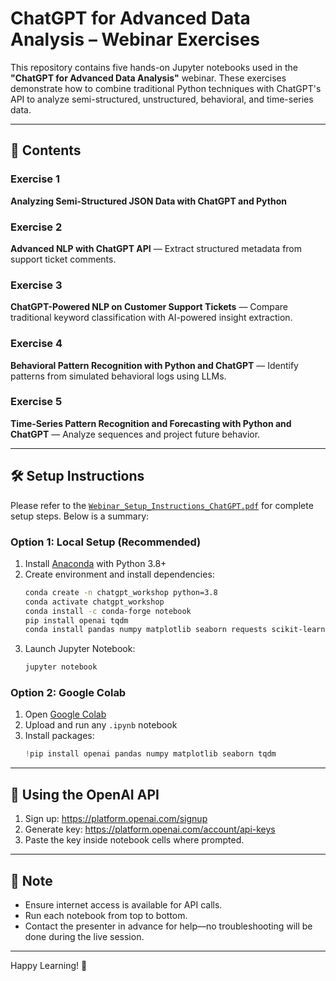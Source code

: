 
# ChatGPT for Advanced Data Analysis – Webinar Exercises

This repository contains five hands-on Jupyter notebooks used in the **"ChatGPT for Advanced Data Analysis"** webinar. These exercises demonstrate how to combine traditional Python techniques with ChatGPT's API to analyze semi-structured, unstructured, behavioral, and time-series data.

---

## 📂 Contents

### Exercise 1  
**Analyzing Semi-Structured JSON Data with ChatGPT and Python**

### Exercise 2  
**Advanced NLP with ChatGPT API** — Extract structured metadata from support ticket comments.

### Exercise 3  
**ChatGPT-Powered NLP on Customer Support Tickets** — Compare traditional keyword classification with AI-powered insight extraction.

### Exercise 4  
**Behavioral Pattern Recognition with Python and ChatGPT** — Identify patterns from simulated behavioral logs using LLMs.

### Exercise 5  
**Time-Series Pattern Recognition and Forecasting with Python and ChatGPT** — Analyze sequences and project future behavior.

---

## 🛠️ Setup Instructions

Please refer to the [`Webinar_Setup_Instructions_ChatGPT.pdf`](Webinar_Setup_Instructions_ChatGPT%20for%20Advanced%20Data%20Analysis.pdf) for complete setup steps. Below is a summary:

### Option 1: Local Setup (Recommended)
1. Install [Anaconda](https://www.anaconda.com/products/distribution) with Python 3.8+
2. Create environment and install dependencies:
   ```bash
   conda create -n chatgpt_workshop python=3.8
   conda activate chatgpt_workshop
   conda install -c conda-forge notebook
   pip install openai tqdm
   conda install pandas numpy matplotlib seaborn requests scikit-learn geopandas
   ```
3. Launch Jupyter Notebook:
   ```bash
   jupyter notebook
   ```

### Option 2: Google Colab
1. Open [Google Colab](https://colab.research.google.com)
2. Upload and run any `.ipynb` notebook
3. Install packages:
   ```python
   !pip install openai pandas numpy matplotlib seaborn tqdm
   ```

---

## 🔑 Using the OpenAI API
1. Sign up: https://platform.openai.com/signup  
2. Generate key: https://platform.openai.com/account/api-keys  
3. Paste the key inside notebook cells where prompted.

---

## 🧠 Note
- Ensure internet access is available for API calls.
- Run each notebook from top to bottom.
- Contact the presenter in advance for help—no troubleshooting will be done during the live session.

---

Happy Learning! 🚀
